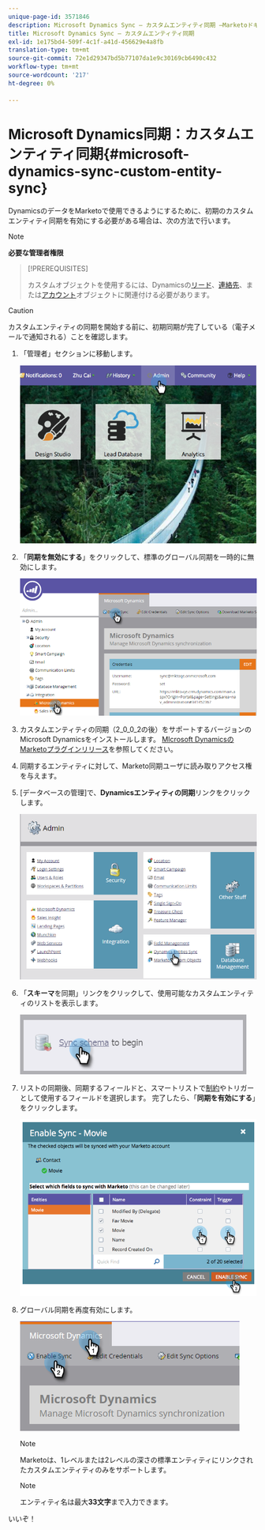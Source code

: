 ```yaml
---
unique-page-id: 3571846
description: Microsoft Dynamics Sync — カスタムエンティティ同期 —Marketoドキュメント — 製品ドキュメント
title: Microsoft Dynamics Sync — カスタムエンティティ同期
exl-id: 1e175bd4-509f-4c1f-a41d-456629e4a8fb
translation-type: tm+mt
source-git-commit: 72e1d29347bd5b77107da1e9c30169cb6490c432
workflow-type: tm+mt
source-wordcount: '217'
ht-degree: 0%

---
```


# Microsoft Dynamics同期：カスタムエンティティ同期{#microsoft-dynamics-sync-custom-entity-sync}

DynamicsのデータをMarketoで使用できるようにするために、初期のカスタムエンティティ同期を有効にする必要がある場合は、次の方法で行います。

>[!NOTE]
>
>**必要な管理者権限**

>[!PREREQUISITES]
>
>カスタムオブジェクトを使用するには、Dynamicsの[リード](/help/marketo/product-docs/crm-sync/microsoft-dynamics-sync/microsoft-dynamics-sync-details/microsoft-dynamics-sync-lead-sync.md)、[連絡先](/help/marketo/product-docs/crm-sync/microsoft-dynamics-sync/microsoft-dynamics-sync-details/microsoft-dynamics-sync-contact-sync.md)、または[アカウント](/help/marketo/product-docs/crm-sync/microsoft-dynamics-sync/microsoft-dynamics-sync-details/microsoft-dynamics-sync-account-sync.md)オブジェクトに関連付ける必要があります。

>[!CAUTION]
>
>カスタムエンティティの同期を開始する前に、初期同期が完了している（電子メールで通知される）ことを確認します。

1. 「管理者」セクションに移動します。

   ![](assets/image2014-10-20-14-3a32-3a16.png)

1. 「**同期を無効にする**」をクリックして、標準のグローバル同期を一時的に無効にします。

   ![](assets/image2015-11-10-9-3a0-3a6.png)

1. カスタムエンティティの同期（2_0_0_2の後）をサポートするバージョンのMicrosoft Dynamicsをインストールします。 [MIcrosoft DynamicsのMarketoプラグインリリース](/help/marketo/product-docs/crm-sync/microsoft-dynamics-sync/marketo-plugin-releases-for-microsoft-dynamics.md)を参照してください。

1. 同期するエンティティに対して、Marketo同期ユーザに読み取りアクセス権を与えます。

1. [データベースの管理]で、**Dynamicsエンティティの同期**&#x200B;リンクをクリックします。

   ![](assets/image2015-11-10-9-3a6-3a55.png)

1. 「**スキーマ**&#x200B;を同期」リンクをクリックして、使用可能なカスタムエンティティのリストを表示します。

   ![](assets/image2015-11-10-9-3a41-3a37.png)

1. リストの同期後、同期するフィールドと、スマートリストで[制約](/help/marketo/product-docs/core-marketo-concepts/smart-lists-and-static-lists/using-smart-lists/add-a-constraint-to-a-smart-list-filter.md)やトリガーとして使用するフィールドを選択します。 完了したら、「**同期を有効にする**」をクリックします。

   ![](assets/image2014-10-20-14-3a32-3a55.png)

1. グローバル同期を再度有効にします。

   ![](assets/image2015-11-10-9-3a48-3a35.png)

   >[!NOTE]
   >
   >Marketoは、1レベルまたは2レベルの深さの標準エンティティにリンクされたカスタムエンティティのみをサポートします。

   >[!NOTE]
   >
   >エンティティ名は最大&#x200B;**33文字**&#x200B;まで入力できます。

いいぞ！
